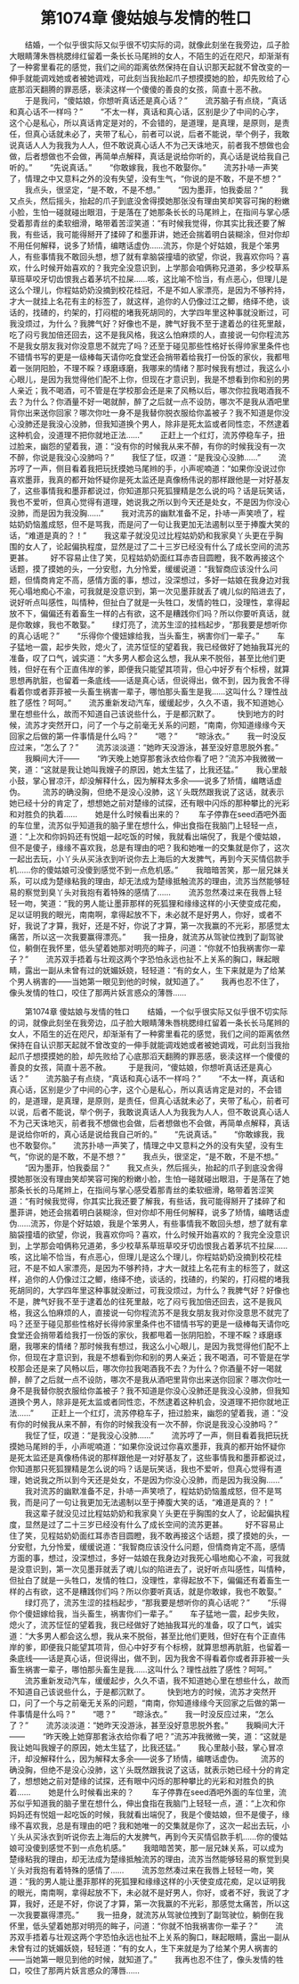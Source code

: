 # 　　第1074章 傻姑娘与发情的牲口
　　结婚，一个似乎很实际又似乎很不切实际的词，就像此刻坐在我旁边，瓜子脸大眼睛薄朱唇桃腮绯红留着一条长长马尾辫的女人，不陌生的近在咫尺，却渐渐有了一种雾里看花的感觉，我们之间的距离依然保持在自认识那天起就不曾改变的一伸手就能调戏她或者被她调戏，可此刻当我抬起爪子想摸摸她的脸，却先败给了心底那滔天翻腾的罪恶感，亵渎这样一个傻傻的善良的女孩，简直十恶不赦。
　　于是我问，“傻姑娘，你想听真话还是真心话？”
　　流苏脑子有点绕，“真话和真心话不一样吗？”
　　“不太一样，真话和真心话，区别是少了中间的心字，这个心是私心，所以真话肯定是对的，不会错的，是道理，是真理，是原则，是责任，但真心话就未必了，夹带了私心，前者可以说，后者不能说，举个例子，我敢说真话人人为我我为人人，但不敢说真心话人不为己天诛地灭，前者我不想做也会做，后者想做也不会做，再简单点解释，真话是说给你听的，真心话是说给我自己听的。”
　　“先说真话。”
　　“你敢嫁我，我也不敢娶你。”
　　流苏扑哧一声笑了，情理之中又意料之外的没有失望，没有生气，“你说的是不敢，不是不想？”
　　我点头，很坚定，“是不敢，不是不想。”
　　“因为墨菲，怕我委屈？”
　　我又点头，然后摇头，抬起的爪子到底没舍得摸她那张没有理由笑却笑容可掬的粉嫩小脸，生怕一碰就碰出眼泪，于是落在了她那条长长的马尾辫上，在指间与掌心感受着那青丝的柔软细滑，略带着苦涩笑道：“有时候我觉得，你其实比我还要了解我，有些话，我可能得掰开了揉碎了和墨菲讲，她还会揣着明白装糊涂，但对你却不用任何解释，说多了矫情，编瞎话虚伪……流苏，你是个好姑娘，我是个笨男人，有些事情我不敢回头想，想了就有拿脑袋撞墙的欲望，你说，我喜欢你吗？喜欢，什么时候开始喜欢的？我完全没意识到，上学那会咱俩称兄道弟，多少校草系草班草咬牙切齿恨我占着茅坑不拉屎……咳，这比喻不恰当，有点恶心，但理儿是这么个理儿，你程姑奶奶没摘到校花桂冠，不是不如人家漂亮，是因为不够矜持，才大一就挂上名花有主的标签了，就这样，追你的人仍像过江之鲫，络绎不绝，谈话的，找碴的，约架的，打闷棍的堵我死胡同的，大学四年里这种事就没断过，可我没烦过，为什么？我脾气好？好像也不是，脾气好我不至于逮着怂的往死里敲，吃了闷亏我加倍还回去，这不是我风格，我这么怕麻烦的人，直接说一句你程流苏不是我女朋友我对你没意思不就完了吗？还至于碰见那些性格好长得帅家里条件也不错情书写的更是一级棒每天请你吃食堂还会捎带着给我打一份饭的家伙，我都甩着一张阴阳脸，不理不睬？琢磨琢磨，我哪来的情绪？那时候我有想过，我这么小心眼儿，是因为我觉得他们配不上你，但现在才意识到，我是不想看到你和别的男人亲近；我不喝酒，可不管是在学校那会还是来了风畅以后，哪次你拉我喝酒我不去？为什么？你酒量不好一喝就醉，醉了之后就一点不设防，哪次不是我从酒吧里背你出来送你回家？哪次你吐一身不是我替你脱衣服给你盖被子？我不知道是你没心没肺还是我没心没肺，但我知道换个男人，除非是死太监或者同性恋，不然逮着这种机会，没道理不把你就地正法……”
　　正赶上一个红灯，流苏停稳车子，扭过脸来，幽怨的望着我，道：“没有你的时候我从来不醉，有你的时候我没有一次不醉，你说是我没心没肺吗？”
　　我怔了怔，叹道：“是我没心没肺……”
　　流苏哼了一声，侧目看着我把玩抚摸她马尾辫的手，小声呢喃道：“如果你没说过你喜欢墨菲，我真的都开始怀疑你是死太监还是真像杨伟说的那样跟他是一对好基友了，这些事情我和墨菲都说过，你知道那只死狐狸精是怎么说的吗？话是玩笑话，我也不爱听，但真心觉得有道理，她说我之所以到今天还是处女，不是因为你没心没肺，而是因为我没胸……”
　　我对流苏的幽默准备不足，扑哧一声笑喷了，程姑奶奶恼羞成怒，但不是骂我，而是问了一句让我更加无法遏制以至于捧腹大笑的话，“难道是真的？！”
　　我这辈子就没见过比程姑奶奶和我家臭丫头更在乎胸围的女人了，论起偏执程度，显然是过了二十三岁已经没有什么了成长空间的流苏更甚。
　　好不容易止住了笑，见程姑奶奶面红耳赤杏目圆瞪，我不敢再接这个话题，摸了摸她的头，一分安慰，九分怜爱，缓缓说道：“我智商应该没什么问题，但情商肯定不高，感情方面的事，想过，没深想过，多好一姑娘在我身边对我死心塌地痴心不渝，可我就是没意识到，第一次见墨菲就丢了魂儿似的陷进去了，说好听点叫感性，叫情种，但扯白了就是一头牲口，发情的牲口，没理性，拿得起放不下，偏偏还有着畜生一样的占有欲，这不是糟践你们吗？所以你要听真话，就是你敢嫁，我也不敢娶。”
　　绿灯亮了，流苏生涩的挂档起步，“那我要是想听你的真心话呢？”
　　“乐得你个傻妞嫁给我，当头畜生，祸害你们一辈子。”
　　车子猛地一震，起步失败，熄火了，流苏怔怔的望着我，我已经做好了她抽我耳光的准备，叹了口气，诚实道：“大多男人都会这么想，我从来不脱俗，甚至比他们更贱，但好在有个正直伟岸的爹，即便我只能望其项背，但心中好歹有个标榜，就算思想再肮脏，也留着一条底线——话是真心话，但说得出，做不到，因为我舍不得看着你或者菲菲被一头畜生祸害一辈子，哪怕那头畜生是我……这叫什么？理性战胜了感性？呵呵。”
　　流苏重新发动汽车，缓缓起步，久久不语，我不知道她心里在想些什么，故而不知道自己该说些什么，于是都沉默了。
　　快到地方的时候，流苏才突然开口，问了一个与之前毫无关系的问题，“南南，你知道缘缘今天回家之后做的第一件事情是什么吗？”
　　“嗯？”
　　“晾泳衣。”
　　我一时没反应过来，“怎么了？”
　　流苏淡淡道：“她昨天没游泳，甚至没好意思脱外套。”
　　我瞬间大汗——
　　“昨天晚上她穿那套泳衣给你看了吧？”流苏冲我微微一笑，道：“这就是我让她叫我嫂子的原因，她太生猛了，比我还猛。”
　　我心里敲小鼓，掌心冒凉汗，却没解释什么，因为解释太多余——说多了矫情，编瞎话虚伪。
　　流苏的确没胸，但绝不是没心没肺，这丫头既然跟我说了这话，就表示她已经十分的肯定了，想想她之前对楚缘的试探，还有眼中闪烁的那种攀比的光彩和对胜负的执着……
　　她是什么时候看出来的？
　　车子停靠在seed酒吧外面的车位里，流苏似乎知道我的脑子里在想什么，伸出食指在我脑门上轻轻一点，道：“上次和你妈妈还有悦姐一起吃饭的时候，我就看出端倪了，我是个傻姑娘，但不是傻子，缘缘不喜欢我，总是有理由的吧？我和她唯一的交集就是你了，这次一起出去玩，小丫头从买泳衣到听说你去上海后的大发脾气，再到今天买情侣款手机……你的傻姑娘可没傻到感觉不到一点危机感。”
　　我暗暗苦笑，那一层兄妹关系，可以成为楚缘粘我的理由，却无法成为楚缘抵触流苏的理由，流苏当然能够轻易的察觉到臭丫头对我抱有着特殊的感情了……
　　流苏忽然凑过来在我唇上轻轻一吻，笑道：“我的男人能让墨菲那样的死狐狸和缘缘这样的小天使变成花痴，足以证明我的眼光，南南啊，拿得起放不下，未必就不是好男人，你好，或者不好，我说了才算，我好，还是不好，你说了才算，第一次我赢的不光彩，那感觉太痛苦，所以这一次我要赢得漂亮。”
　　我一扭身，就流苏从驾驶位拽到了副驾驶位，躺倒在我怀里，低头望着她那对明亮的眸子，问道：“你就不怕我祸害你一辈子？”
　　流苏双手捂着与壮观这两个字恐怕永远也扯不上关系的胸口，眯起眼睛，露出一副从未曾有过的妩媚妖娆，轻轻道：“有的女人，生下来就是为了给某个男人祸害的——当她第一眼见到他的时候，就知道了。”
　　我再也忍不住了，像头发情的牲口，咬住了那两片妖言惑众的薄唇……

　　第1074章 傻姑娘与发情的牲口
　　结婚，一个似乎很实际又似乎很不切实际的词，就像此刻坐在我旁边，瓜子脸大眼睛薄朱唇桃腮绯红留着一条长长马尾辫的女人，不陌生的近在咫尺，却渐渐有了一种雾里看花的感觉，我们之间的距离依然保持在自认识那天起就不曾改变的一伸手就能调戏她或者被她调戏，可此刻当我抬起爪子想摸摸她的脸，却先败给了心底那滔天翻腾的罪恶感，亵渎这样一个傻傻的善良的女孩，简直十恶不赦。
　　于是我问，“傻姑娘，你想听真话还是真心话？”
　　流苏脑子有点绕，“真话和真心话不一样吗？”
　　“不太一样，真话和真心话，区别是少了中间的心字，这个心是私心，所以真话肯定是对的，不会错的，是道理，是真理，是原则，是责任，但真心话就未必了，夹带了私心，前者可以说，后者不能说，举个例子，我敢说真话人人为我我为人人，但不敢说真心话人不为己天诛地灭，前者我不想做也会做，后者想做也不会做，再简单点解释，真话是说给你听的，真心话是说给我自己听的。”
　　“先说真话。”
　　“你敢嫁我，我也不敢娶你。”
　　流苏扑哧一声笑了，情理之中又意料之外的没有失望，没有生气，“你说的是不敢，不是不想？”
　　我点头，很坚定，“是不敢，不是不想。”
　　“因为墨菲，怕我委屈？”
　　我又点头，然后摇头，抬起的爪子到底没舍得摸她那张没有理由笑却笑容可掬的粉嫩小脸，生怕一碰就碰出眼泪，于是落在了她那条长长的马尾辫上，在指间与掌心感受着那青丝的柔软细滑，略带着苦涩笑道：“有时候我觉得，你其实比我还要了解我，有些话，我可能得掰开了揉碎了和墨菲讲，她还会揣着明白装糊涂，但对你却不用任何解释，说多了矫情，编瞎话虚伪……流苏，你是个好姑娘，我是个笨男人，有些事情我不敢回头想，想了就有拿脑袋撞墙的欲望，你说，我喜欢你吗？喜欢，什么时候开始喜欢的？我完全没意识到，上学那会咱俩称兄道弟，多少校草系草班草咬牙切齿恨我占着茅坑不拉屎……咳，这比喻不恰当，有点恶心，但理儿是这么个理儿，你程姑奶奶没摘到校花桂冠，不是不如人家漂亮，是因为不够矜持，才大一就挂上名花有主的标签了，就这样，追你的人仍像过江之鲫，络绎不绝，谈话的，找碴的，约架的，打闷棍的堵我死胡同的，大学四年里这种事就没断过，可我没烦过，为什么？我脾气好？好像也不是，脾气好我不至于逮着怂的往死里敲，吃了闷亏我加倍还回去，这不是我风格，我这么怕麻烦的人，直接说一句你程流苏不是我女朋友我对你没意思不就完了吗？还至于碰见那些性格好长得帅家里条件也不错情书写的更是一级棒每天请你吃食堂还会捎带着给我打一份饭的家伙，我都甩着一张阴阳脸，不理不睬？琢磨琢磨，我哪来的情绪？那时候我有想过，我这么小心眼儿，是因为我觉得他们配不上你，但现在才意识到，我是不想看到你和别的男人亲近；我不喝酒，可不管是在学校那会还是来了风畅以后，哪次你拉我喝酒我不去？为什么？你酒量不好一喝就醉，醉了之后就一点不设防，哪次不是我从酒吧里背你出来送你回家？哪次你吐一身不是我替你脱衣服给你盖被子？我不知道是你没心没肺还是我没心没肺，但我知道换个男人，除非是死太监或者同性恋，不然逮着这种机会，没道理不把你就地正法……”
　　正赶上一个红灯，流苏停稳车子，扭过脸来，幽怨的望着我，道：“没有你的时候我从来不醉，有你的时候我没有一次不醉，你说是我没心没肺吗？”
　　我怔了怔，叹道：“是我没心没肺……”
　　流苏哼了一声，侧目看着我把玩抚摸她马尾辫的手，小声呢喃道：“如果你没说过你喜欢墨菲，我真的都开始怀疑你是死太监还是真像杨伟说的那样跟他是一对好基友了，这些事情我和墨菲都说过，你知道那只死狐狸精是怎么说的吗？话是玩笑话，我也不爱听，但真心觉得有道理，她说我之所以到今天还是处女，不是因为你没心没肺，而是因为我没胸……”
　　我对流苏的幽默准备不足，扑哧一声笑喷了，程姑奶奶恼羞成怒，但不是骂我，而是问了一句让我更加无法遏制以至于捧腹大笑的话，“难道是真的？！”
　　我这辈子就没见过比程姑奶奶和我家臭丫头更在乎胸围的女人了，论起偏执程度，显然是过了二十三岁已经没有什么了成长空间的流苏更甚。
　　好不容易止住了笑，见程姑奶奶面红耳赤杏目圆瞪，我不敢再接这个话题，摸了摸她的头，一分安慰，九分怜爱，缓缓说道：“我智商应该没什么问题，但情商肯定不高，感情方面的事，想过，没深想过，多好一姑娘在我身边对我死心塌地痴心不渝，可我就是没意识到，第一次见墨菲就丢了魂儿似的陷进去了，说好听点叫感性，叫情种，但扯白了就是一头牲口，发情的牲口，没理性，拿得起放不下，偏偏还有着畜生一样的占有欲，这不是糟践你们吗？所以你要听真话，就是你敢嫁，我也不敢娶。”
　　绿灯亮了，流苏生涩的挂档起步，“那我要是想听你的真心话呢？”
　　“乐得你个傻妞嫁给我，当头畜生，祸害你们一辈子。”
　　车子猛地一震，起步失败，熄火了，流苏怔怔的望着我，我已经做好了她抽我耳光的准备，叹了口气，诚实道：“大多男人都会这么想，我从来不脱俗，甚至比他们更贱，但好在有个正直伟岸的爹，即便我只能望其项背，但心中好歹有个标榜，就算思想再肮脏，也留着一条底线——话是真心话，但说得出，做不到，因为我舍不得看着你或者菲菲被一头畜生祸害一辈子，哪怕那头畜生是我……这叫什么？理性战胜了感性？呵呵。”
　　流苏重新发动汽车，缓缓起步，久久不语，我不知道她心里在想些什么，故而不知道自己该说些什么，于是都沉默了。
　　快到地方的时候，流苏才突然开口，问了一个与之前毫无关系的问题，“南南，你知道缘缘今天回家之后做的第一件事情是什么吗？”
　　“嗯？”
　　“晾泳衣。”
　　我一时没反应过来，“怎么了？”
　　流苏淡淡道：“她昨天没游泳，甚至没好意思脱外套。”
　　我瞬间大汗——
　　“昨天晚上她穿那套泳衣给你看了吧？”流苏冲我微微一笑，道：“这就是我让她叫我嫂子的原因，她太生猛了，比我还猛。”
　　我心里敲小鼓，掌心冒凉汗，却没解释什么，因为解释太多余——说多了矫情，编瞎话虚伪。
　　流苏的确没胸，但绝不是没心没肺，这丫头既然跟我说了这话，就表示她已经十分的肯定了，想想她之前对楚缘的试探，还有眼中闪烁的那种攀比的光彩和对胜负的执着……
　　她是什么时候看出来的？
　　车子停靠在seed酒吧外面的车位里，流苏似乎知道我的脑子里在想什么，伸出食指在我脑门上轻轻一点，道：“上次和你妈妈还有悦姐一起吃饭的时候，我就看出端倪了，我是个傻姑娘，但不是傻子，缘缘不喜欢我，总是有理由的吧？我和她唯一的交集就是你了，这次一起出去玩，小丫头从买泳衣到听说你去上海后的大发脾气，再到今天买情侣款手机……你的傻姑娘可没傻到感觉不到一点危机感。”
　　我暗暗苦笑，那一层兄妹关系，可以成为楚缘粘我的理由，却无法成为楚缘抵触流苏的理由，流苏当然能够轻易的察觉到臭丫头对我抱有着特殊的感情了……
　　流苏忽然凑过来在我唇上轻轻一吻，笑道：“我的男人能让墨菲那样的死狐狸和缘缘这样的小天使变成花痴，足以证明我的眼光，南南啊，拿得起放不下，未必就不是好男人，你好，或者不好，我说了才算，我好，还是不好，你说了才算，第一次我赢的不光彩，那感觉太痛苦，所以这一次我要赢得漂亮。”
　　我一扭身，就流苏从驾驶位拽到了副驾驶位，躺倒在我怀里，低头望着她那对明亮的眸子，问道：“你就不怕我祸害你一辈子？”
　　流苏双手捂着与壮观这两个字恐怕永远也扯不上关系的胸口，眯起眼睛，露出一副从未曾有过的妩媚妖娆，轻轻道：“有的女人，生下来就是为了给某个男人祸害的——当她第一眼见到他的时候，就知道了。”
　　我再也忍不住了，像头发情的牲口，咬住了那两片妖言惑众的薄唇……
